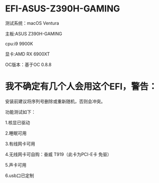 # EFI-ASUS-Z390H-GAMING

测试系统：macOS Ventura

主板:ASUS Z390H-GAMING

cpu:i9 9900K

显卡:AMD RX 6900XT

OC版本：基于OC 0.8.8

# 我不确定有几个人会用这个EFI，警告：

安装前建议将序列号删除或重新随机，否则会冲突。

功能测试如下：

1.核显已驱动

2.睡眠可用

3.有线网卡可用

4.无线网卡可自购：奋威 T919（此卡为PCI-E卡 免驱）

5.声卡可用

6.usb口已定制
